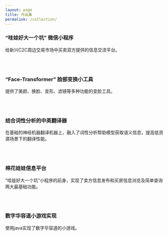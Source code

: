```yaml
---
layout: page
title: 作品集
permalink: /collection/
---
```


### **“哇娃好大一个坑” 微信小程序**

给新兴C2C周边交易市场中买卖双方提供的信息交流平台。

<br/>
<br/>

### **“Face-Transformer” 脸部变换小工具**

提供了美颜、换脸、变形、滤镜等多种功能的变脸工具。

<br/>
<br/>

### **结合词性分析的中英翻译器**

在基础的神经机器翻译机器上，融入了词性分析帮助模型获取语义信息，提高低资源场景下的翻译性能。  

<br/>
<br/>

### **棉花娃娃信息平台**

“哇娃好大一个坑”小程序的前身，实现了卖方信息发布和买房信息浏览及简单查询两大最基础功能。

<br/>
<br/>

### **数字华容道小游戏实现**

使用java实现了数字华容道的小游戏。


<br/>
<br/>
